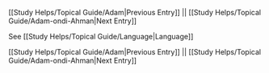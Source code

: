 [[Study Helps/Topical Guide/Adam|Previous Entry]]  ||  [[Study Helps/Topical Guide/Adam-ondi-Ahman|Next Entry]]

 See [[Study Helps/Topical Guide/Language|Language]]

[[Study Helps/Topical Guide/Adam|Previous Entry]]  ||  [[Study Helps/Topical Guide/Adam-ondi-Ahman|Next Entry]]